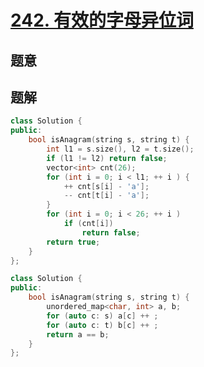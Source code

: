 #  [242. 有效的字母异位词](https://leetcode-cn.com/problems/valid-anagram/)

## 题意



## 题解



```c++
class Solution {
public:
    bool isAnagram(string s, string t) {
        int l1 = s.size(), l2 = t.size();
        if (l1 != l2) return false;
        vector<int> cnt(26);
        for (int i = 0; i < l1; ++ i ) {
            ++ cnt[s[i] - 'a'];
            -- cnt[t[i] - 'a'];
        }
        for (int i = 0; i < 26; ++ i )
            if (cnt[i])
                return false;
        return true;
    }
};
```

```c++
class Solution {
public:
    bool isAnagram(string s, string t) {
        unordered_map<char, int> a, b;
        for (auto c: s) a[c] ++ ;
        for (auto c: t) b[c] ++ ;
        return a == b;
    }
};
```



```python3

```

